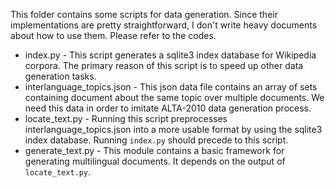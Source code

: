 This folder contains some scripts for data generation. Since their implementations are pretty straightforward, I don't write heavy documents about how to use them. Please refer to the codes.

 * index.py - This script generates a sqlite3 index database for Wikipedia corpora. The primary reason of this script is to speed up other data generation tasks.
 * interlanguage_topics.json - This json data file contains an array of sets containing document about the same topic over multiple documents. We need this data in order to imitate ALTA-2010 data generation process.
 * locate_text.py - Running this script preprocesses interlanguage_topics.json into a more usable format by using the sqlite3 index database. Running `index.py` should precede to this script.
 * generate_text.py - This module contains a basic framework for generating multilingual documents. It depends on the output of `locate_text.py`.